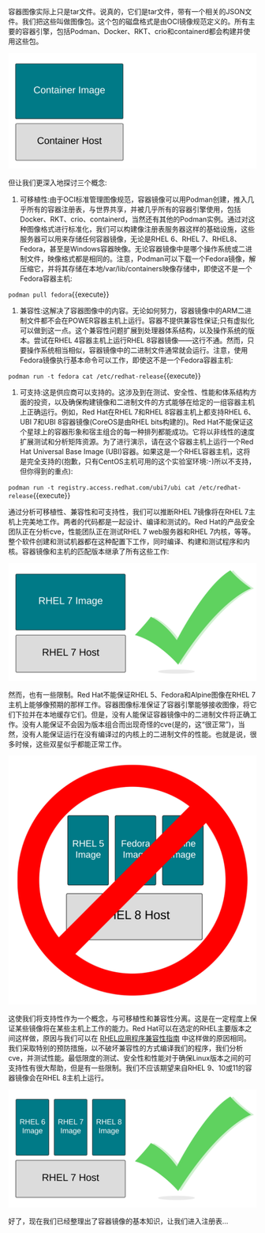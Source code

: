 容器图像实际上只是tar文件。说真的，它们是tar文件，带有一个相关的JSON文件。我们把这些叫做图像包。这个包的磁盘格式是由OCI镜像规范定义的。所有主要的容器引擎，包括Podman、Docker、RKT、crio和containerd都会构建并使用这些包。

![Container Images](../../assets/subsystems/container-internals-lab-2-0-part-1/02-basic-container-image.png)

但让我们更深入地探讨三个概念:

1. 可移植性:由于OCI标准管理图像规范，容器镜像可以用Podman创建，推入几乎所有的容器注册表，与世界共享，并被几乎所有的容器引擎使用，包括Docker、RKT、crio、containerd，当然还有其他的Podman实例。通过对这种图像格式进行标准化，我们可以构建像注册表服务器这样的基础设施，这些服务器可以用来存储任何容器镜像，无论是RHEL 6、RHEL 7、RHEL8、Fedora，甚至是Windows容器映像。无论容器镜像中是哪个操作系统或二进制文件，映像格式都是相同的。注意，Podman可以下载一个Fedora镜像，解压缩它，并将其存储在本地/var/lib/containers映像存储中，即使这不是一个Fedora容器主机:

``podman pull fedora``{{execute}}

1. 兼容性:这解决了容器图像中的内容。无论如何努力，容器镜像中的ARM二进制文件都不会在POWER容器主机上运行。容器不提供兼容性保证;只有虚拟化可以做到这一点。这个兼容性问题扩展到处理器体系结构，以及操作系统的版本。尝试在RHEL 4容器主机上运行RHEL 8容器镜像——这行不通。然而，只要操作系统相当相似，容器镜像中的二进制文件通常就会运行。注意，使用Fedora镜像执行基本命令可以工作，即使这不是一个Fedora容器主机:

``podman run -t fedora cat /etc/redhat-release``{{execute}}

1. 可支持:这是供应商可以支持的。这涉及到在测试、安全性、性能和体系结构方面的投资，以及确保构建镜像和二进制文件的方式能够在给定的一组容器主机上正确运行。例如，Red Hat在RHEL 7和RHEL 8容器主机上都支持RHEL 6、UBI 7和UBI 8容器镜像(CoreOS是由RHEL bits构建的)。Red Hat不能保证这个星球上的容器形象和宿主组合的每一种排列都能成功。它将以非线性的速度扩展测试和分析矩阵资源。为了进行演示，请在这个容器主机上运行一个Red Hat Universal Base Image (UBI)容器。如果这是一个RHEL容器主机，这将是完全支持的(抱歉，只有CentOS主机可用的这个实验室环境:-)所以不支持，但你得到的重点):

``podman run -t registry.access.redhat.com/ubi7/ubi cat /etc/redhat-release``{{execute}}

通过分析可移植性、兼容性和可支持性，我们可以推断RHEL 7镜像将在RHEL 7主机上完美地工作。两者的代码都是一起设计、编译和测试的。Red Hat的产品安全团队正在分析cve，性能团队正在测试RHEL 7 web服务器和RHEL 7内核，等等。整个软件创建和测试机器都在这种配置下工作，同时编译、构建和测试程序和内核。容器镜像和主机的匹配版本继承了所有这些工作:

![Matching Container Image and Host](../../assets/subsystems/container-internals-lab-2-0-part-1/02-rhel7-image-rhel7-host.png)

然而，也有一些限制。Red Hat不能保证RHEL 5、Fedora和Alpine图像在RHEL 7主机上能够像预期的那样工作。容器图像标准保证了容器引擎能够接收图像，将它们下拉并在本地缓存它们。但是，没有人能保证容器镜像中的二进制文件将正确工作。没有人能保证不会因为版本组合而出现奇怪的cve(是的，这“很正常”)，当然，没有人能保证运行在没有编译过的内核上的二进制文件的性能。也就是说，很多时候，这些双星似乎都能正常工作。

![Mismatching Container Image and Host](../../assets/subsystems/container-internals-lab-2-0-part-1/02-container-image-host-mismatch.png)

这使我们将支持性作为一个概念，与可移植性和兼容性分离。这是在一定程度上保证某些镜像将在某些主机上工作的能力。Red Hat可以在选定的RHEL主要版本之间这样做，原因与我们可以在 [RHEL应用程序兼容性指南](https://access.redhat.com/articles/rhel-abi-compatibility) 中这样做的原因相同。我们采取特别的预防措施，以不破坏兼容性的方式编译我们的程序，我们分析cve，并测试性能。最低限度的测试、安全性和性能对于确保Linux版本之间的可支持性有很大帮助，但是有一些限制。我们不应该期望来自RHEL 9、10或11的容器镜像会在RHEL 8主机上运行。

![Container Image &amp; Host Supportability](../../assets/subsystems/container-internals-lab-2-0-part-1/02-container-image-host-supportability.png)

好了，现在我们已经整理出了容器镜像的基本知识，让我们进入注册表…